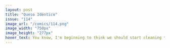 ```yaml
---
layout: post
title: "Queso Idéntico"
issue: "114"
image_url: "/comics/114.png"
image_width: "750px"
image_height: "277px"
hover_text: You know, I'm beginning to think we should start cleaning the refrigerator.
---
```

